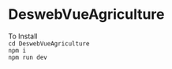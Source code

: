 # DeswebVueAgriculture
To Install \
``` cd DeswebVueAgriculture ``` \
```npm i``` \
```npm run dev``` 
